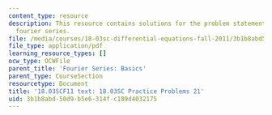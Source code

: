 ```yaml
---
content_type: resource
description: This resource contains solutions for the problem statements related to
  fourier series.
file: /media/courses/18-03sc-differential-equations-fall-2011/3b1b8abd50d9b5e6314fc189d4032175_MIT18_03SCF11_rec_13s21_sol.pdf
file_type: application/pdf
learning_resource_types: []
ocw_type: OCWFile
parent_title: 'Fourier Series: Basics'
parent_type: CourseSection
resourcetype: Document
title: '18.03SCF11 text: 18.03SC Practice Problems 21'
uid: 3b1b8abd-50d9-b5e6-314f-c189d4032175
---
```

